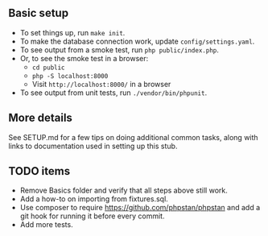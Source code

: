 ## Basic setup

* To set things up, run `make init`.
* To make the database connection work, update `config/settings.yaml`.
* To see output from a smoke test, run `php public/index.php`.
* Or, to see the smoke test in a browser: 
    * `cd public`
    * `php -S localhost:8000`
    * Visit `http://localhost:8000/` in a browser
* To see output from unit tests, run `./vendor/bin/phpunit`.

## More details

See SETUP.md for a few tips on doing additional common tasks, along with links to documentation used in setting up this stub.

## TODO items 

* Remove Basics folder and verify that all steps above still work.
* Add a how-to on importing from fixtures.sql.
* Use composer to require https://github.com/phpstan/phpstan and add a git hook for running it before every commit.
* Add more tests.